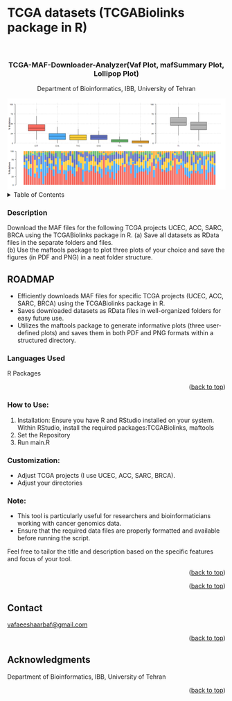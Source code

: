 # TCGA datasets (TCGABiolinks package in R)
<!-- Improved compatibility of back to top link: See: https://github.com/othneildrew/Best-README-Template/pull/73 -->
<a name="readme-top"></a>



<!-- PROJECT LOGO -->
<br />
<div align="center">

<h3 align="center">TCGA-MAF-Downloader-Analyzer(Vaf Plot, mafSummary Plot, Lollipop Plot) </h3>

  <p align="center">
    Department of Bioinformatics, IBB, University of Tehran
    <br />
  </p>
</div>


<div align="center">
  <img src="Logo.png" alt="Alt text">
</div>

<!-- TABLE OF CONTENTS -->
<details>
  <summary>Table of Contents</summary>
  <ol>
    <li>
      <a href="#ROADMAP">ROADMAP</a>
    </li>
    <li><a href="#Usage">How to Use</a></li>
    <li>
      <a href="#Customization">Customization</a>
    </li>
    <li><a href="#Note">Note</a></li>
  </ol>
</details>



<!-- ABOUT THE PROJECT -->
### Description
Download the MAF files for the following TCGA projects UCEC, ACC, SARC, BRCA using the TCGABiolinks package in R.
(a) Save all datasets as RData files in the separate folders and files.<br>
(b) Use the maftools package to plot three plots of your choice and save the figures (in PDF and PNG) in a neat folder structure.
## ROADMAP
<ul>
  <li>Efficiently downloads MAF files for specific TCGA projects (UCEC, ACC, SARC, BRCA) using the TCGABiolinks package in R.</li>
  <li>Saves downloaded datasets as RData files in well-organized folders for easy future use.</li>
  <li>Utilizes the maftools package to generate informative plots (three user-defined plots) and saves them in both PDF and PNG formats within a structured directory.</li>
</ul>

### Languages Used

R Packages 
<p align="right">(<a href="#readme-top">back to top</a>)</p>




<!-- GETTING STARTED -->
### How to Use:
<ol id="Usage">
  <li>Installation: Ensure you have R and RStudio installed on your system. Within RStudio, install the required packages:TCGABiolinks, maftools</li>
  <li>Set the Repository</li>
  <li>Run main.R</li>
</ol>

### Customization:
<ul id="Customization">
  <li>Adjust TCGA projects (I use UCEC, ACC, SARC, BRCA).</li>
  <li>Adjust your directories</li>
</ul>

### Note:
<ul id="Note">
  <li>This tool is particularly useful for researchers and bioinformaticians working with cancer genomics data.</li>
  <li>Ensure that the required data files are properly formatted and available before running the script.</li>
</ul>
Feel free to tailor the title and description based on the specific features and focus of your tool.
<p align="right">(<a href="#readme-top">back to top</a>)</p>

<p align="right">(<a href="#readme-top">back to top</a>)</p>



<!-- CONTACT -->
## Contact

vafaeeshaarbaf@gmail.com


<p align="right">(<a href="#readme-top">back to top</a>)</p>



<!-- ACKNOWLEDGMENTS -->
## Acknowledgments

Department of Bioinformatics, IBB, University of Tehran

<p align="right">(<a href="#readme-top">back to top</a>)</p>





<!-- MARKDOWN LINKS & IMAGES -->
<!-- https://www.markdownguide.org/basic-syntax/#reference-style-links -->
[contributors-shield]: https://img.shields.io/github/contributors/github_username/repo_name.svg?style=for-the-badge
[contributors-url]: https://github.com/github_username/repo_name/graphs/contributors
[forks-shield]: https://img.shields.io/github/forks/github_username/repo_name.svg?style=for-the-badge
[forks-url]: https://github.com/github_username/repo_name/network/members
[stars-shield]: https://img.shields.io/github/stars/github_username/repo_name.svg?style=for-the-badge
[stars-url]: https://github.com/github_username/repo_name/stargazers
[issues-shield]: https://img.shields.io/github/issues/github_username/repo_name.svg?style=for-the-badge
[issues-url]: https://github.com/github_username/repo_name/issues
[license-shield]: https://img.shields.io/github/license/github_username/repo_name.svg?style=for-the-badge
[license-url]: https://github.com/github_username/repo_name/blob/master/LICENSE.txt
[linkedin-shield]: https://img.shields.io/badge/-LinkedIn-black.svg?style=for-the-badge&logo=linkedin&colorB=555
[linkedin-url]: https://linkedin.com/in/linkedin_username
[product-screenshot]: images/screenshot.png
[Next.js]: https://img.shields.io/badge/next.js-000000?style=for-the-badge&logo=nextdotjs&logoColor=white
[Next-url]: https://nextjs.org/
[React.js]: https://img.shields.io/badge/React-20232A?style=for-the-badge&logo=react&logoColor=61DAFB
[React-url]: https://reactjs.org/
[Vue.js]: https://img.shields.io/badge/Vue.js-35495E?style=for-the-badge&logo=vuedotjs&logoColor=4FC08D
[Vue-url]: https://vuejs.org/
[Angular.io]: https://img.shields.io/badge/Angular-DD0031?style=for-the-badge&logo=angular&logoColor=white
[Angular-url]: https://angular.io/
[Svelte.dev]: https://img.shields.io/badge/Svelte-4A4A55?style=for-the-badge&logo=svelte&logoColor=FF3E00
[Svelte-url]: https://svelte.dev/
[Laravel.com]: https://img.shields.io/badge/Laravel-FF2D20?style=for-the-badge&logo=laravel&logoColor=white
[Laravel-url]: https://laravel.com
[Bootstrap.com]: https://img.shields.io/badge/Bootstrap-563D7C?style=for-the-badge&logo=bootstrap&logoColor=white
[Bootstrap-url]: https://getbootstrap.com
[JQuery.com]: https://img.shields.io/badge/jQuery-0769AD?style=for-the-badge&logo=jquery&logoColor=white
[JQuery-url]: https://jquery.com
